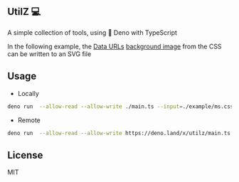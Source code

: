 
## UtilZ 💻

A simple collection of tools, using :sauropod: Deno with TypeScript

In the following example, the [Data URLs](https://developer.mozilla.org/en-US/docs/Web/HTTP/Basics_of_HTTP/Data_URLs) [background image](https://developer.mozilla.org/en-US/docs/Web/CSS/background-image) from the CSS can be written to an SVG file


## Usage

- Locally

```bash
deno run  --allow-read --allow-write ./main.ts --input=./example/ms.css
```

- Remote

```bash
deno run  --allow-read --allow-write https://deno.land/x/utilz/main.ts --input=./example/ms.css
```

## License

MIT
